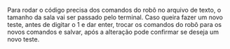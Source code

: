 Para rodar o código precisa dos comandos do robô no arquivo de texto, o tamanho da sala vai ser passado pelo terminal. Caso queira fazer um novo teste, antes de digitar o 1 e dar enter, trocar os comandos do robô para os novos comandos e salvar, após a alteração pode confirmar se deseja um novo teste.
